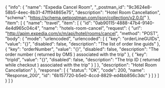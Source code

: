 {
  "info": {
    "name": "Expedia Cancel Room",
    "_postman_id": "9c3624e8-58b5-4eec-8b31-47ff94865e75",
    "description": "Hotel Room Cancellation",
    "schema": "https://schema.getpostman.com/json/collection/v2.0.0/"
  },
  "item": [
    {
      "name": "travel",
      "item": [
        {
          "id": "0ab90115-4888-47b4-9140-4e4d965c04c4",
          "name": "hotels-room-cancel",
          "request": {
            "url": "http://apim.expedia.com/x/m/api/hotel/rooms/cancel",
            "method": "POST",
            "body": {
              "mode": "urlencoded",
              "urlencoded": [
                {
                  "key": "orderLineGUIDs",
                  "value": "{}",
                  "disabled": false,
                  "description": "The list of order line guids"
                },
                {
                  "key": "orderNumber",
                  "value": "{}",
                  "disabled": false,
                  "description": "The order number ( returned by OMS ) associated with the trip"
                },
                {
                  "key": "tripId",
                  "value": "{}",
                  "disabled": false,
                  "description": "The trip ID ( returned while checkout ) associated with the trip"
                }
              ]
            },
            "description": "Hotel Room Cancellation"
          },
          "response": [
            {
              "status": "OK",
              "code": 200,
              "name": "Response_200",
              "id": "6b157720-b5e0-4ccd-8829-ed4bb856c3dc"
            }
          ]
        }
      ]
    }
  ]
}
